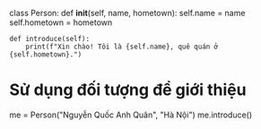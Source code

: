 class Person:
    def __init__(self, name, hometown):
        self.name = name
        self.hometown = hometown
    
    def introduce(self):
        print(f"Xin chào! Tôi là {self.name}, quê quán ở {self.hometown}.")

# Sử dụng đối tượng để giới thiệu
me = Person("Nguyễn Quốc Anh Quân", "Hà Nội")
me.introduce()
